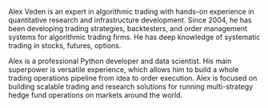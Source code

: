 Alex Veden is an expert in algorithmic trading with hands-on experience in quantitative research and infrastructure development. Since 2004, he has been developing trading strategies, backtesters, and order management systems for algorithmic trading firms. He has deep knowledge of systematic trading in stocks, futures, options.

Alex is a professional Python developer and data scientist. His main superpower is versatile experience, which allows him to build a whole trading operations pipeline from idea to order execution. Alex is focused on building scalable trading and research solutions for running multi-strategy hedge fund operations on markets around the world.
